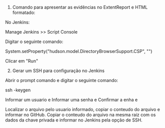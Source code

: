 
1. Comando para apresentar as evidências no ExtentReport e HTML formatado:

No Jenkins:

Manage Jenkins >> Script Console

Digitar o seguinte comando:

System.setProperty("hudson.model.DirectoryBrowserSupport.CSP", "")

Clicar em "Run"


2. Gerar um SSH para configuração no Jenkins

Abrir o prompt comando e digitar o seguinte comando:

ssh -keygen

Informar um usuario e <enter>
Informar uma senha e <enter>
Confirmar a enha e <enter>

Localizar o arquivo pelo usuario informado, copiar o conteudo do arquivo e informar no GitHub.
Copiar o conteudo do arquivo na mesma raiz com os dados da chave privada e informar no Jenkins pela opção de SSH.

